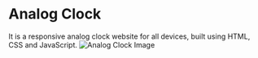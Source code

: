 # Analog Clock 
It is a responsive analog clock website for all devices, built using HTML, CSS and JavaScript.
![Analog Clock Image](https://github.com/BGWEB08/README.md-IMAGES/blob/main/JavaScript%20Trials/Analog%20Clock/analogclock-img.png?raw=true)
